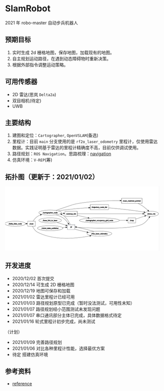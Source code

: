 # SlamRobot
2021 年 robo-master 自动步兵机器人

## 预期目标
1. 实时生成 2d 栅格地图，保存地图，加载现有的地图。
2. 自主规划运动路径，在遇到动态障碍物时重新决策。
3. 根据外部指令调整运动策略。

## 可用传感器
- 2D 雷达(思岚 `Delta2a`)
- 双目相机(待定)
- UWB

## 主要结构
1. 建图和定位：`Cartographer`, `OpenVSLAM`(备选)
2. 里程计：目前 `main` 分支使用的是 `rf2o_laser_odometry` 里程计，仅使用雷达数据。实践证明基于雷达的里程计精确度不高，目前仅供调试使用。
3. 路径规划：`ROS Navigation`。思路梳理：[navigation](./docs/navigation.md)
4. 仿真环境：`V-REP`(筹)

## 拓扑图（更新于：2021/01/02）
![拓扑图](images/2021-01-02T17:27:49.png)

## 开发进度
- 2020/12/02 首次提交
- 2020/12/14 可生成 2D 栅格地图
- 2020/12/19 地图可保存和加载
- 2021/01/02 雷达里程计已经可用
- 2021/01/03 路径规划原型已完成（暂时没法测试，可用性未知）
- 2021/01/07 路径规划经小范围测试未发现问题
- 2021/01/07 串口通讯部分主体已完成，具体数据格式待定
- 2021/01/16 轮式里程计初步完成，尚未测试

（计划）

- 2021/01/09 完善路径规划
- 2021/01/06 对比各种里程计性能，选择最优方案
- 待定        搭建仿真环境

## 参考资料
- [reference](./docs/reference.md)

